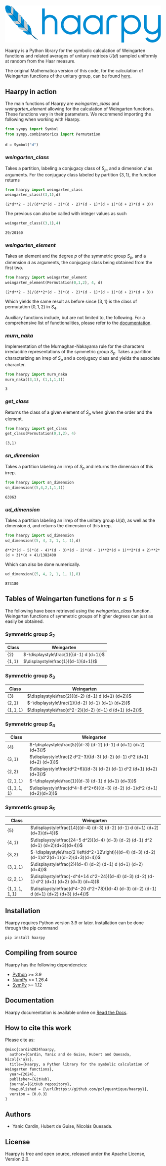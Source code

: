 <p align="center">
  <img src="haarpy.svg">
</p>

Haarpy is a Python library for the symbolic calculation of Weingarten functions and related averages of unitary matrices $U(d)$ sampled uniformly at random from the Haar measure.

The original Mathematica version of this code, for the calculation of Weingarten functions of the unitary group, can be found [here](https://github.com/hdeguise/Weingarten_calculus).

## Haarpy in action
The main functions of Haarpy are *weingarten_class* and *weingarten_element* allowing for the calculation of Weingarten functions. These functions vary in their parameters. We recommend importing the following when working with Haarpy.
```Python
from sympy import Symbol
from sympy.combinatorics import Permutation

d = Symbol("d")
```
### *weingarten_class*
Takes a partition, labeling a conjugacy class of $S_p$, and a dimension $d$ as arguments. For the conjugacy class labeled by partition $\lbrace 3,1\rbrace$, the function returns
```Python
from haarpy import weingarten_class
weingarten_class((3,1),d)
```
```
(2*d**2 - 3)/(d**2*(d - 3)*(d - 2)*(d - 1)*(d + 1)*(d + 2)*(d + 3))
```
The previous can also be called with integer values as such
```Python
weingarten_class((3,1),4)
```
```
29/20160
```
### *weingarten_element*
Takes an element and the degree $p$ of the symmetric group $S_p,$ and a dimension $d$ as arguments, the conjugacy class being obtained from the first two.
```Python
from haarpy import weingarten_element
weingarten_element(Permutation(0,1,2), 4, d)
```
```
(2*d**2 - 3)/(d**2*(d - 3)*(d - 2)*(d - 1)*(d + 1)*(d + 2)*(d + 3))
```
Which yields the same result as before since $\lbrace 3,1\rbrace$ is the class of permutation $(0,1,2)$ in $S_4$.

Auxiliary functions include, but are not limited to, the following. For a comprehensive list of functionalities, please refer to the [documentation]().
### *murn_naka*
Implementation of the Murnaghan-Nakayama rule for the characters irreducible representations of the symmetric group $S_p$. Takes a partition characterizing an irrep of $S_p$ and a conjugacy class and yields the associate character.
```Python
from haarpy import murn_naka
murn_naka((3,1), (1,1,1,1))
```
```
3
```
### *get_class*
Returns the class of a given element of $S_p$ when given the order and the element.
```Python
from haarpy import get_class
get_class(Permutation(0,1,2), 4)
```
```
(3,1)
```
### *sn_dimension*
Takes a partition labeling an irrep of $S_p$ and returns the dimension of this irrep.
```Python
from haarpy import sn_dimension
sn_dimension((5,4,2,1,1,1))
```
```
63063
```
### *ud_dimension*
Takes a partition labeling an irrep of the unitary group $U(d)$, as well as the dimension $d$, and returns the dimension of this irrep.
```Python
from haarpy import ud_dimension
ud_dimension((5, 4, 2, 1, 1, 1),d)
```
```
d**2*(d - 5)*(d - 4)*(d - 3)*(d - 2)*(d - 1)**2*(d + 1)**2*(d + 2)**2*(d + 3)*(d + 4)/1382400
```
Which can also be done numerically.
```Python
ud_dimension((5, 4, 2, 1, 1, 1),8)
```
```
873180
```

## Tables of Weingarten functions for $n \le 5$
The following have been retrieved using the *weingarten_class* function. Weingarten functions of symmetric groups of higher degrees can just as easily be obtained.

### Symmetric group $S_2$
|Class| Weingarten |
|--|--|
|$\lbrace2\rbrace$ |$-\displaystyle\frac{1}{(d-1) d (d+1)}$|
| $\lbrace1,1\rbrace$ | $\displaystyle\frac{1}{(d-1)(d+1)}$ |

### Symmetric group $S_3$
|Class  | Weingarten |
|--|--|
|  $\lbrace 3\rbrace$ | $\displaystyle\frac{2}{(d-2) (d-1) d (d+1) (d+2)}$ |
|$\lbrace 2,1\rbrace$|$-\displaystyle\frac{1}{(d-2) (d-1) (d+1) (d+2)}$|
| $\lbrace 1,1,1\rbrace$  |$\displaystyle\frac{d^2-2}{(d-2) (d-1) d (d+1) (d+2)}$ |

### Symmetric group $S_4$
|Class| Weingarten |
|--|--|
| $\lbrace 4\rbrace$   |$-\displaystyle\frac{5}{(d-3) (d-2) (d-1) d (d+1) (d+2) (d+3)}$  |
|$\lbrace 3,1\rbrace$ |$\displaystyle\frac{2 d^2-3}{(d-3) (d-2) (d-1) d^2 (d+1) (d+2) (d+3)}$ |
|$\lbrace 2,2\rbrace$|$\displaystyle\frac{d^2+6}{(d-3) (d-2) (d-1) d^2 (d+1) (d+2) (d+3)}$|
| $\lbrace 2,1,1\rbrace$| $-\displaystyle\frac{1}{(d-3) (d-1) d (d+1) (d+3)}$|
|$\lbrace 1,1,1,1\rbrace$ |$\displaystyle\frac{d^4-8 d^2+6}{(d-3) (d-2) (d-1)d^2 (d+1) (d+2)(d+3)}$|

### Symmetric group $S_5$
|Class| Weingarten |
|--|--|
|  $\lbrace 5\rbrace$    |$\displaystyle\frac{14}{(d-4) (d-3) (d-2) (d-1) d (d+1) (d+2) (d+3)(d+4)}$  |
|$\lbrace 4,1\rbrace$  |$\displaystyle\frac{24-5 d^2}{(d-4) (d-3) (d-2) (d-1) d^2 (d+1) (d+2)(d+3)(d+4)}$ |
| $\lbrace 3,2\rbrace$|$-\displaystyle\frac{2 \left(d^2+12\right)}{(d-4) (d-3) (d-2) (d-1)d^2(d+1)(d+2)(d+3)(d+4)}$|
|  $\lbrace 3,1,1\rbrace$ | $\displaystyle\frac{2}{(d-4) (d-2) (d-1) d (d+1) (d+2) (d+4)}$|
| $\lbrace 2,2,1\rbrace$  |$\displaystyle\frac{-d^4+14 d^2-24}{(d-4) (d-3) (d-2) (d-1) d^2  (d+1) (d+2) (d+3) (d+4)}$|
| $\lbrace 1,1,1,1,1\rbrace$|$\displaystyle\frac{d^4-20 d^2+78}{(d-4) (d-3) (d-2) (d-1) d (d+1) (d+2) (d+3) (d+4)}$|

## Installation
Haarpy requires Python version 3.9 or later. Installation can be done through the pip command
```
pip install haarpy
```

## Compiling from source
Haarpy has the following dependencies:
* [Python](https://www.python.org/) >= 3.9
* [NumPy](https://numpy.org/) >= 1.26.4
* [SymPy](https://www.sympy.org) >= 1.12


## Documentation
Haarpy documentation is available online on [Read the Docs]().


## How to cite this work
Please cite as:
```
@misc{cardin2024haarpy,
  author={Cardin, Yanic and de Guise, Hubert and Quesada, Nicol{\'a}s},
  title={Haarpy, a Python library for the symbolic calculation of Weingarten functions},
  year={2024},
  publisher={GitHub},
  journal={GitHub repository},
  howpublished = {\url{https://github.com/polyquantique/haarpy}},
  version = {0.0.3}
}
```


## Authors
* Yanic Cardin, Hubert de Guise, Nicolás Quesada.


## License
Haarpy is free and open source, released under the Apache License, Version 2.0.
